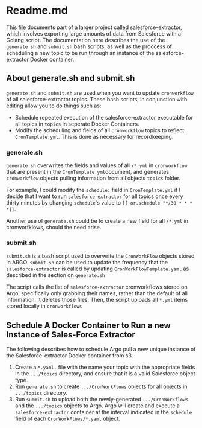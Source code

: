 # Readme.md
This file documents part of a larger project called salesforce-extractor, which involves exporting large amounts of data from Salesforce with a Golang script. The documentation here describes the use of the `generate.sh` and `submit.sh` bash scripts, as well as the proccess of scheduling a new topic to be run through an instance of the salesforce-extractor Docker container.

## About generate.sh and submit.sh
`generate.sh` and `submit.sh` are used when you want to update `cronworkflow` of all salesforce-extractor topics. These bash scripts, in conjunction with editing allow you to do things such as:
- Schedule repeated execution of the salesforce-extractor executable for all topics in `topics` in seperate Docker Containers.
- Modify the scheduling and fields of all `cronworkflow` topics to reflect `CronTemplate.yml`. This is done as necessary for recordkeeping.

### generate.sh
`generate.sh` overwrites the fields and values of all `/*.yml` in `cronworkflow` that are present in the `CronTemplate.yml`document, and generates `cronworkflow` objects pulling information from all objects `topics` folder.

For example, I could modify the `schedule:` field in `CronTemplate.yml` if I decide that I want to run `salesforce-extractor` for all topics once every thirty minutes by changing `schedule`'s value to `[[ or.schedule "*/30 * * * *]]`. 

Another use of `generate.sh` could be to create a new field for all `/*.yml` in cronworfklows, should the need arise.

### submit.sh
`submit.sh` is a bash script used to overwrite the `CronWorkFlow` objects stored in ARGO. `submit.sh` can be used to update the frequency that the `salesforce-extractor`
is called by updating `CronWorkFlowTemplate.yaml` as described in the section on `generate.sh`

The script calls the list of `salesforce-extractor` cronworkflows stored on Argo, specifically only grabbing their names, rather than the default of all information. It deletes those files. Then, the script uploads all `*.yml` items stored locally in `cronworkflows`


## Schedule A Docker Container to Run a new Instance of Sales-Force Extractor 

The following describes how to schedule Argo pull a new unique instance of the Salesforce-extractor Docker container from s3.

1. Create a `*.yaml.` file with the name your topic with the appropriate fields in the `.../topics` directory, and ensure that it is a valid Salesforce object type.
2. Run `generate.sh` to create `.../CronWorkFlows` objects for all objects in `.../topics` directory.
3. Run `submit.sh` to upload both the newly-generated `.../CronWorkflows` and the `.../topics` objects to Argo. Argo will create and execute a `salesforce-extractor` container at the interval indicated in the `schedule` field  of each `CronWorkFlows/*.yaml` object.
